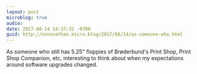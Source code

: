 ```yaml
---
layout: post
microblog: true
audio: 
date: 2017-08-14 14:37:32 -0700
guid: http://nnnnnathan.micro.blog/2017/08/14/as-someone-who.html
---
```

As someone who still has 5.25" floppies of Brøderbund's Print Shop, Print Shop Companion, etc, interesting to think about when my expectations around software upgrades changed.

